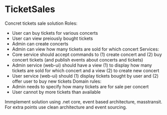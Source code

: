 # TicketSales

Concret tickets sale solution
Roles:
  - User can buy tickets for various concerts
  - User can view preiously bought tickets
  - Admin can create concerts
  - Admin can view how many tickets are sold for which concert
Services:
  - Core service should accept commands to
    (1) create concert and
    (2) buy concert tickets (and publish events about concerts and tickets)
  - Admin service (web-ui) should have a view
    (1) to display how many tickets are sold for which concert and a view
    (2) to create new concert
  - User service (web-ui) should
    (1) display tickets bought by user and
    (2) offer user to buy new tickets
Domain rules:
  - Admin needs to specify how many tickets are for sale per concert
  - User cannot by more tickets than available
  
Immplement solution using .net core, event based architecture, masstransit. For extra points use clean architecture and event sourcing.
